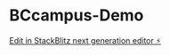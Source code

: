 # BCcampus-Demo

[Edit in StackBlitz next generation editor ⚡️](https://stackblitz.com/~/github.com/BrodieHay/BCcampus-Demo)